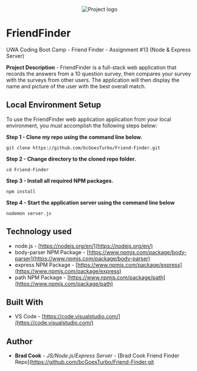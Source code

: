 <div align="center">
<img src="https://github.com/bcGoesTurbo/Friend-Finder/app/public/img/ScreenShot.png" alt="Project logo"></img>
</div>

# FriendFinder
UWA Coding Boot Camp - Friend Finder - Assignment #13 (Node &amp; Express Server)
 <p></p>
 
**Project Description** - FriendFinder is a full-stack web application that records the answers from a 10 question survey, then compares your survey with the surveys from other users. The application will then display the name and picture of the user with the best overall match.

## Local Environment Setup
To use the FriendFinder web application application from your local environment, you must accomplish the following steps below:

**Step 1 - Clone my repo using the command line below.**
```
git clone https://github.com/bcGoesTurbo/Friend-Finder.git
```
**Step 2 - Change directory to the cloned repo folder.**
```
cd Friend-Finder
```
**Step 3 - Install all required NPM packages.**
```
npm install
```
**Step 4 - Start the application server using the command line below**
```
nodemon server.js
```

## Technology used
- node.js - [https://nodejs.org/en/](https://nodejs.org/en/)
- body-parser NPM Package - [https://www.npmjs.com/package/body-parser](https://www.npmjs.com/package/body-parser)
- express NPM Package - [https://www.npmjs.com/package/express](https://www.npmjs.com/package/express)
- path NPM Package - [https://www.npmjs.com/package/path](https://www.npmjs.com/package/path)

## Built With

* VS Code - [https://code.visualstudio.com/](https://code.visualstudio.com/)

## Author

* **Brad Cook** - *JS/Node.js/Express Server* - [Brad Cook Friend Finder Repo](https://github.com/bcGoesTurbo/Friend-Finder.git